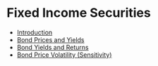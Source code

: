 # Fixed Income Securities

- [Introduction](./introduction)
- [Bond Prices and Yields](./bond-prices-and-yields)
- [Bond Yields and Returns](./bond-yields-and-returns)
- [Bond Price Volatility (Sensitivity)](./bond-price-volatility)

